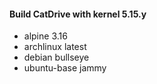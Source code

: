 #### Build CatDrive with kernel 5.15.y

- alpine 3.16
- archlinux latest
- debian bullseye
- ubuntu-base jammy
